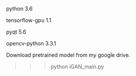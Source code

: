 python 3.6

tensorflow-gpu 1.1

pyqt 5.6

opencv-python 3.3.1

Download pretrained model from my google drive.

>>>python iGAN_main.py